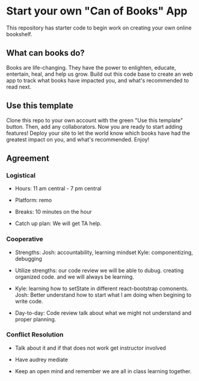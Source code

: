 # Start your own "Can of Books" App

This repository has starter code to begin work on creating your own online bookshelf.

## What can books do?

Books are life-changing. They have the power to enlighten, educate, entertain, heal, and help us grow. Build out this code base to create an web app to track what books have impacted you, and what's recommended to read next.

## Use this template

Clone this repo to your own account with the green "Use this template" button. Then, add any collaborators. Now you are ready to start adding features! Deploy your site to let the world know which books have had the greatest impact on you, and what's recommended. Enjoy!

## Agreement

### Logistical

- Hours: 11 am central - 7 pm central

- Platform: remo

- Breaks: 10 minutes on the hour

- Catch up plan: We will get TA help.

### Cooperative

- Strengths: Josh: accountability, learning mindset Kyle: componentizing, debugging

- Utilize strengths: our code review we will be able to dubug. creating organized code. and we will always be learning.

- Kyle: learning how to setState in different react-bootstrap comonents. Josh: Better understand how to start what I am doing when begining to write code.

- Day-to-day: Code review talk about what we might not understand and proper planning.

### Conflict Resolution

- Talk about it and if that does not work get instructor involved

- Have audrey mediate

- Keep an open mind and remember we are all in class learning together.